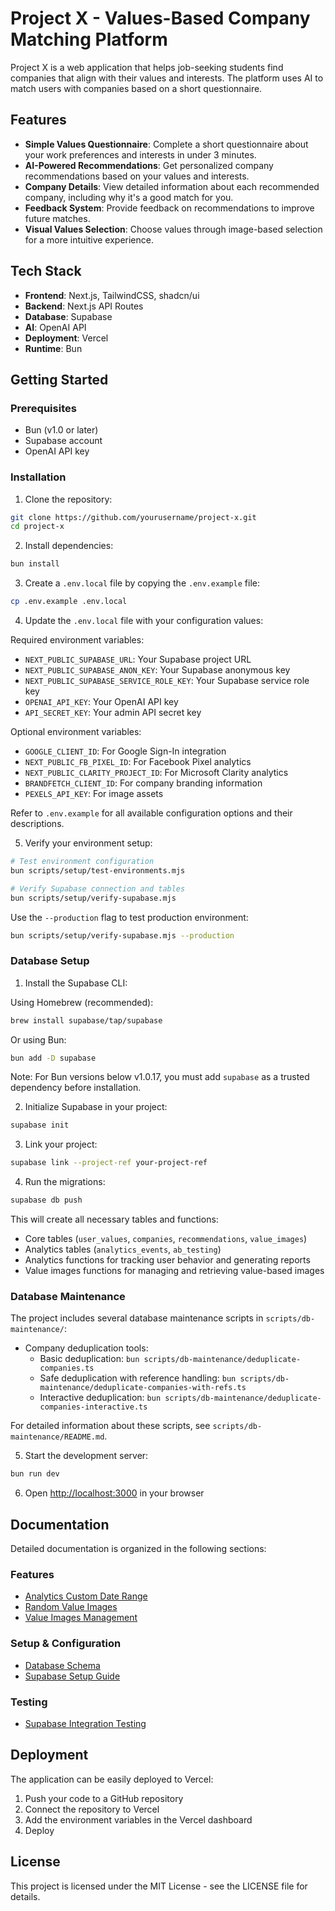 # Project X - Values-Based Company Matching Platform

Project X is a web application that helps job-seeking students find companies that align with their values and interests. The platform uses AI to match users with companies based on a short questionnaire.

## Features

- **Simple Values Questionnaire**: Complete a short questionnaire about your work preferences and interests in under 3 minutes.
- **AI-Powered Recommendations**: Get personalized company recommendations based on your values and interests.
- **Company Details**: View detailed information about each recommended company, including why it's a good match for you.
- **Feedback System**: Provide feedback on recommendations to improve future matches.
- **Visual Values Selection**: Choose values through image-based selection for a more intuitive experience.

## Tech Stack

- **Frontend**: Next.js, TailwindCSS, shadcn/ui
- **Backend**: Next.js API Routes
- **Database**: Supabase
- **AI**: OpenAI API
- **Deployment**: Vercel
- **Runtime**: Bun

## Getting Started

### Prerequisites

- Bun (v1.0 or later)
- Supabase account
- OpenAI API key

### Installation

1. Clone the repository:

```bash
git clone https://github.com/yourusername/project-x.git
cd project-x
```

2. Install dependencies:

```bash
bun install
```

3. Create a `.env.local` file by copying the `.env.example` file:

```bash
cp .env.example .env.local
```

4. Update the `.env.local` file with your configuration values:

Required environment variables:

- `NEXT_PUBLIC_SUPABASE_URL`: Your Supabase project URL
- `NEXT_PUBLIC_SUPABASE_ANON_KEY`: Your Supabase anonymous key
- `NEXT_PUBLIC_SUPABASE_SERVICE_ROLE_KEY`: Your Supabase service role key
- `OPENAI_API_KEY`: Your OpenAI API key
- `API_SECRET_KEY`: Your admin API secret key

Optional environment variables:

- `GOOGLE_CLIENT_ID`: For Google Sign-In integration
- `NEXT_PUBLIC_FB_PIXEL_ID`: For Facebook Pixel analytics
- `NEXT_PUBLIC_CLARITY_PROJECT_ID`: For Microsoft Clarity analytics
- `BRANDFETCH_CLIENT_ID`: For company branding information
- `PEXELS_API_KEY`: For image assets

Refer to `.env.example` for all available configuration options and their descriptions.

5. Verify your environment setup:

```bash
# Test environment configuration
bun scripts/setup/test-environments.mjs

# Verify Supabase connection and tables
bun scripts/setup/verify-supabase.mjs
```

Use the `--production` flag to test production environment:

```bash
bun scripts/setup/verify-supabase.mjs --production
```

### Database Setup

1. Install the Supabase CLI:

Using Homebrew (recommended):

```bash
brew install supabase/tap/supabase
```

Or using Bun:

```bash
bun add -D supabase
```

Note: For Bun versions below v1.0.17, you must add `supabase` as a trusted dependency before installation.

2. Initialize Supabase in your project:

```bash
supabase init
```

3. Link your project:

```bash
supabase link --project-ref your-project-ref
```

4. Run the migrations:

```bash
supabase db push
```

This will create all necessary tables and functions:

- Core tables (`user_values`, `companies`, `recommendations`, `value_images`)
- Analytics tables (`analytics_events`, `ab_testing`)
- Analytics functions for tracking user behavior and generating reports
- Value images functions for managing and retrieving value-based images

### Database Maintenance

The project includes several database maintenance scripts in `scripts/db-maintenance/`:

- Company deduplication tools:
  - Basic deduplication: `bun scripts/db-maintenance/deduplicate-companies.ts`
  - Safe deduplication with reference handling: `bun scripts/db-maintenance/deduplicate-companies-with-refs.ts`
  - Interactive deduplication: `bun scripts/db-maintenance/deduplicate-companies-interactive.ts`

For detailed information about these scripts, see `scripts/db-maintenance/README.md`.

5. Start the development server:

```bash
bun run dev
```

6. Open [http://localhost:3000](http://localhost:3000) in your browser

## Documentation

Detailed documentation is organized in the following sections:

### Features

- [Analytics Custom Date Range](docs/features/analytics-custom-date-range.md)
- [Random Value Images](docs/features/random-value-images.md)
- [Value Images Management](docs/features/value-images.md)

### Setup & Configuration

- [Database Schema](docs/database-schema.md)
- [Supabase Setup Guide](docs/setup/supabase.md)

### Testing

- [Supabase Integration Testing](docs/testing/supabase-integration.md)

## Deployment

The application can be easily deployed to Vercel:

1. Push your code to a GitHub repository
2. Connect the repository to Vercel
3. Add the environment variables in the Vercel dashboard
4. Deploy

## License

This project is licensed under the MIT License - see the LICENSE file for details.
